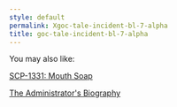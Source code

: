 ```yaml
---
style: default
permalink: Xgoc-tale-incident-bl-7-alpha
title: goc-tale-incident-bl-7-alpha
---
```

You may also like:

[SCP-1331: Mouth Soap](http://scp-wiki.net/scp-1331)

[The Administrator's Biography](http://scp-wiki.net/the-administrator-s-biography)
